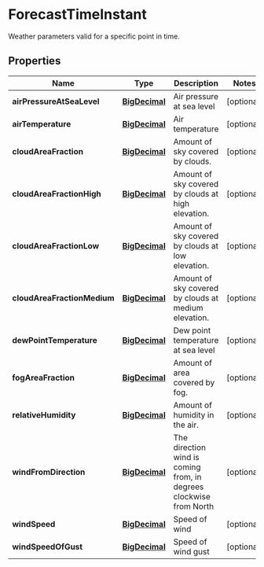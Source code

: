 

# ForecastTimeInstant

Weather parameters valid for a specific point in time.
## Properties

Name | Type | Description | Notes
------------ | ------------- | ------------- | -------------
**airPressureAtSeaLevel** | [**BigDecimal**](BigDecimal.md) | Air pressure at sea level |  [optional]
**airTemperature** | [**BigDecimal**](BigDecimal.md) | Air temperature |  [optional]
**cloudAreaFraction** | [**BigDecimal**](BigDecimal.md) | Amount of sky covered by clouds. |  [optional]
**cloudAreaFractionHigh** | [**BigDecimal**](BigDecimal.md) | Amount of sky covered by clouds at high elevation. |  [optional]
**cloudAreaFractionLow** | [**BigDecimal**](BigDecimal.md) | Amount of sky covered by clouds at low elevation. |  [optional]
**cloudAreaFractionMedium** | [**BigDecimal**](BigDecimal.md) | Amount of sky covered by clouds at medium elevation. |  [optional]
**dewPointTemperature** | [**BigDecimal**](BigDecimal.md) | Dew point temperature at sea level |  [optional]
**fogAreaFraction** | [**BigDecimal**](BigDecimal.md) | Amount of area covered by fog. |  [optional]
**relativeHumidity** | [**BigDecimal**](BigDecimal.md) | Amount of humidity in the air. |  [optional]
**windFromDirection** | [**BigDecimal**](BigDecimal.md) | The direction wind is coming from, in degrees clockwise from North |  [optional]
**windSpeed** | [**BigDecimal**](BigDecimal.md) | Speed of wind |  [optional]
**windSpeedOfGust** | [**BigDecimal**](BigDecimal.md) | Speed of wind gust |  [optional]



